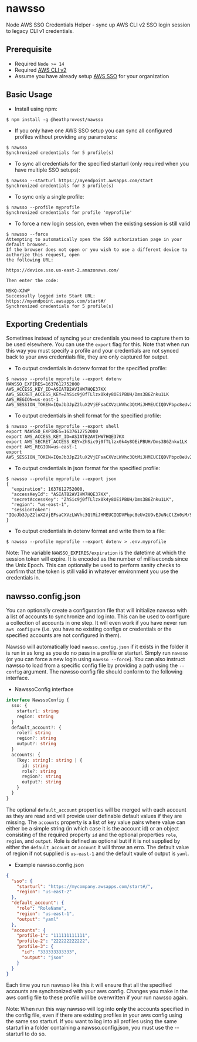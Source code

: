 nawsso
=======

Node AWS SSO Credentials Helper - sync up AWS CLI v2 SSO login session to legacy CLI v1 credentials.

## Prerequisite

- Required `Node >= 14`
- Required [AWS CLI v2](https://docs.aws.amazon.com/cli/latest/userguide/cli-chap-install.html)
- Assume you have already setup [AWS SSO](https://aws.amazon.com/single-sign-on/) for your organization

## Basic Usage

- Install using npm:
```commandline
$ npm install -g @heathprovost/nawsso
```

- If you only have one AWS SSO setup you can sync all configured profiles without providing any parameters:
```commandline
$ nawsso
Synchronized credentials for 5 profile(s)
```

- To sync all credentials for the specified starturl (only required when you have multiple SSO setups):
```commandline
$ nawsso --starturl https://myendpoint.awsapps.com/start
Synchronized credentials for 3 profile(s)
```

- To sync only a single profile:
```commandline
$ nawsso --profile myprofile
Synchronized credentials for profile 'myprofile'
```

- To force a new login session, even when the existing session is still valid
```commandline
$ nawsso --force
Attempting to automatically open the SSO authorization page in your default browser.
If the browser does not open or you wish to use a different device to authorize this request, open 
the following URL:

https://device.sso.us-east-2.amazonaws.com/

Then enter the code:

NSKQ-XJWP
Successully logged into Start URL: https://myendpoint.awsapps.com/start#/
Synchronized credentials for 5 profile(s)
```

## Exporting Credentials

Sometimes instead of syncing your credentials you need to capture them to be used elsewhere. You can use the `export`
flag for this. Note that when run this way you must specify a profile and your credentials are not synced back to your 
aws credentials file, they are only captured for output.

- To output credentials in dotenv format for the specified profile:
```commandline
$ nawsso --profile myprofile --export dotenv
NAWSSO_EXPIRES=1637612752000
AWS_ACCESS_KEY_ID=ASIATB2AVIHW7HQE37KX
AWS_SECRET_ACCESS_KEY=ZhSic9j0fTLlzx0k4y8OEiPBUH/Dms3B6Znku1LK
AWS_REGION=us-east-1
AWS_SESSION_TOKEN=IQoJb3JpZ2luX2VjEFsaCXVzLWVhc3QtMiJHMEUCIQDVPbpc8eUv2U9vEJuNcCtZn0sM/9FzQRJ...
```

- To output credentials in shell format for the specified profile:
```commandline
$ nawsso --profile myprofile --export shell
export NAWSSO_EXPIRES=1637612752000
export AWS_ACCESS_KEY_ID=ASIATB2AVIHW7HQE37KX
export AWS_SECRET_ACCESS_KEY=ZhSic9j0fTLlzx0k4y8OEiPBUH/Dms3B6Znku1LK
export AWS_REGION=us-east-1
export AWS_SESSION_TOKEN=IQoJb3JpZ2luX2VjEFsaCXVzLWVhc3QtMiJHMEUCIQDVPbpc8eUv2U9vEJuNcCtZn0sM/9FzQRJ...
```

- To output credentials in json format for the specified profile:
```commandline
$ nawsso --profile myprofile --export json
{
  "expiration": 1637612752000,
  "accessKeyId": "ASIATB2AVIHW7HQE37KX",
  "secretAccessKey": "ZhSic9j0fTLlzx0k4y8OEiPBUH/Dms3B6Znku1LK",
  "region": "us-east-1",
  "sessionToken": "IQoJb3JpZ2luX2VjEFsaCXVzLWVhc3QtMiJHMEUCIQDVPbpc8eUv2U9vEJuNcCtZn0sM/9FzQRJ..."
}
```

- To output credentials in dotenv format and write them to a file:
```commandline
$ nawsso --profile myprofile --export dotenv > .env.myprofile
```

Note: The variable `NAWSSO_EXPIRES/expiration` is the datetime at which the session token will expire. 
It is encoded as the number of milliseconds since the Unix Epoch. This can optionally be used to perform 
sanity checks to confirm that the token is still valid in whatever environment you use the credentials
in.

## nawsso.config.json

You can optionally create a configuration file that will initialize nawsso with a list of accounts to
synchronize and log into. This can be used to configure a collection of accounts in one step. It will 
even work if you have never run `aws configure` (i.e. you have no existing configs or credentials or the
specified accounts are not configured in them).

Nawsso will automatically load `nawsso.config.json` if it exists in the folder it is run in as long as you do
no pass in a profile or starturl. Simply run `nawsso` (or you can force a new login using `nawsso --force`). 
You can also instruct nawsso to load from a specific config file by providing a path using the `--config` argument.
The nawsso config file should conform to the following interface.

- NawssoConfig interface
```typescript
interface NawssoConfig {
  sso: {
    starturl: string
    region: string
  }
  default_account?: {
    role?: string
    region?: string
    output?: string
  }
  accounts: {
    [key: string]: string | {
      id: string
      role?: string
      region?: string
      output?: string
    }
  }
}
```

The optional `default_account` properties will be merged with each account as they are read and will provide 
user definable default values if they are missing. The `accounts` property is a list of key value pairs where 
value can either be a simple string (in which case it is the account id) or an object consisting of the required 
property `id` and the optional properties `role`, `region`, and `output`. Role is defined as optional but
if it is not supplied by either the `default_account` or `account` it will throw an erro. The default value of 
region if not supplied is `us-east-1` and the default vaule of output is `yaml`.

- Example nawsso.config.json
```json
{
  "sso": {
    "starturl": "https://mycompany.awsapps.com/start#/",
    "region": "us-east-2"
  },
  "default_account": {
    "role": "RoleName",
    "region": "us-east-1",
    "output": "yaml"
  },
  "accounts": {
    "profile-1": "111111111111",
    "profile-2": "222222222222",
    "profile-3": {
      "id": "333333333333",
      "output": "json"
    }
  }
}
```

Each time you run nawsso like this it will ensure that all the specified accounts are synchronized with your aws config. Changes you
make in the aws config file to these profile will be overwritten if your run nawsso again.

Note: When run this way nawsso will log into **only** the accounts specified in the config file, even if there are existing profiles
in your aws config using the same sso starturl. If you want to log into all profiles using the same starturl in a folder containing 
a nawsso.config.json, you must use the --starturl to do so.
